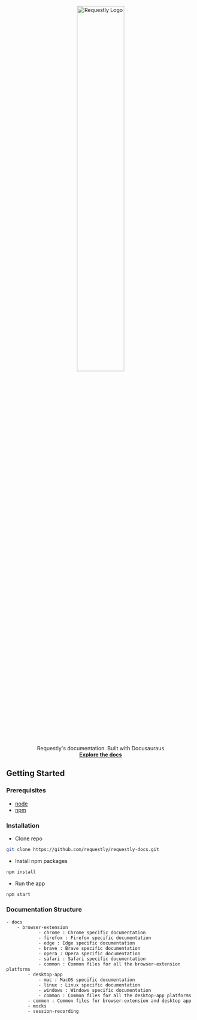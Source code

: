 <p align="center"><img src="https://user-images.githubusercontent.com/16779465/194505910-b6a7be70-df20-4b1a-9730-06a48cdd75ac.png" alt="Requestly Logo" width="50%"/></p>

<h3 align="center"></h3>

<p align="center">
    Requestly's documentation. Built with Docusauraus
    <br />
    <a href="https://docs.requestly.io"><strong>Explore the docs</strong></a>
</p>

## Getting Started

### Prerequisites
- [node](https://nodejs.org/en/)
- [npm](https://www.npmjs.com/)


### Installation
- Clone repo
```sh
git clone https://github.com/requestly/requestly-docs.git
```

- Install npm packages
```sh
npm install
```

- Run the app
```sh
npm start
```

### Documentation Structure
```
- docs
    - browser-extension
            - chrome : Chrome specific documentation
            - firefox : Firefox specific documentation
            - edge : Edge specific documentation
            - brave : Brave specific documentation
            - opera : Opera specific documentation
            - safari : Safari specific documentation
            - common : Common files for all the browser-extension platforms
        - desktop-app
            - mac : MacOS specific documentation
            - linux : Linux specific documentation
            - windows : Windows specific documentation
            - common : Common files for all the desktop-app platforms
        - common : Common files for browser-extension and desktop app
        - mocks
        - session-recording
```